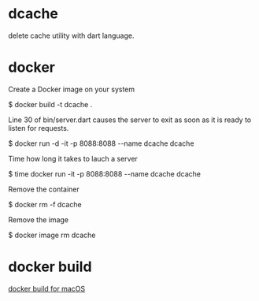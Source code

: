 # dcache

delete cache utility with dart language.

# docker

Create a Docker image on your system

$ docker build -t dcache .

Line 30 of bin/server.dart causes the server to exit as soon as it is ready to listen for requests.

$ docker run -d -it -p 8088:8088 --name dcache dcache

Time how long it takes to lauch a server

$ time docker run -it -p 8088:8088 --name dcache dcache

Remove the container

$ docker rm -f dcache

Remove the image

$ docker image rm dcache

# docker build

[docker build for macOS](https://github.com/ilshookim/dcache/blob/master/build.md)
